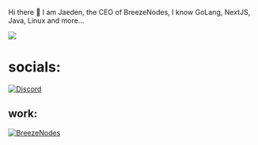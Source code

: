 Hi there 👋 
I am Jaeden, the CEO of BreezeNodes, I know GoLang, NextJS, Java, Linux and more...

<picture>
  <source
    srcset="https://gitstat.58techboy.co.uk/?username=58TechBoy&show_icons=true&theme=dark"
    media="(prefers-color-scheme: dark)"
  />
  <source
    srcset="https://gitstat.58techboy.co.uk/?username=58TechBoy&show_icons=true"
    media="(prefers-color-scheme: light), (prefers-color-scheme: no-preference)"
  />
<img src="https://gitstat.58techboy.co.uk/?username=58TechBoy&show_icons=true&t=${Math.random()}" />
</picture>

# socials:
[![Discord](https://img.shields.io/badge/Jaeden-%235C6AE2?style=for-the-badge&logo=discord&logoColor=fff&labelColor=%235C6AE2)](https://discord.gg/nCEzAnD4)

## work:
[![BreezeNodes](https://img.shields.io/badge/BreezeNodes-black?style=for-the-badge&logo=discord&logoColor=fff&labelColor=%230e0e9d&color=%230e0e9d)](https://breezenodes.com)
